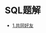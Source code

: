 # SQL题解

* [1.共同好友](https://github.com/chengruru/DataWarehouse/blob/main/notes/SQL%E9%A2%98/1.%E5%85%B1%E5%90%8C%E5%A5%BD%E5%8F%8B.md)